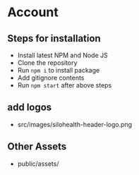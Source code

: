 # Account

## Steps for installation

- Install latest NPM and Node JS
- Clone the repository
- Run `npm i` to install package
- Add gitignore contents
- Run `npm start` after above steps




## add logos

- src/images/silohealth-header-logo.png
## Other Assets
- public/assets/
